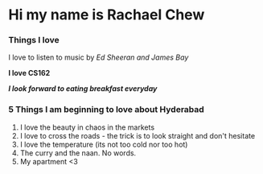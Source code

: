 # Hi my name is Rachael Chew

### Things I love
  
  I love to listen to music by *Ed Sheeran and James Bay*
  
  **I love CS162**
  
  ***I look forward to eating breakfast everyday***

### 5 Things I am beginning to love about Hyderabad
1. I love the beauty in chaos in the markets
2. I love to cross the roads - the trick is to look straight and don't hesitate
3. I love the temperature (its not too cold nor too hot)
4. The curry and the naan. No words. 
5. My apartment <3

